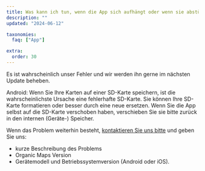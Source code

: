 ```yaml
---
title: Was kann ich tun, wenn die App sich aufhängt oder wenn sie abstürzt?
description: ""
updated: "2024-06-12"

taxonomies:
  faq: ["App"]

extra:
  order: 30
---
```


Es ist wahrscheinlich unser Fehler und wir werden ihn gerne im nächsten Update beheben.

Android: Wenn Sie Ihre Karten auf einer SD-Karte speichern, ist die wahrscheinlichste Ursache eine fehlerhafte SD-Karte. Sie können Ihre SD-Karte formatieren oder besser durch eine neue ersetzen. Wenn Sie die App selbst auf die SD-Karte verschoben haben, verschieben Sie sie bitte zurück in den internen (Geräte-) Speicher.

Wenn das Problem weiterhin besteht, [kontaktieren Sie uns bitte](mailto:support@organicmaps.app) und geben Sie uns:

* kurze Beschreibung des Problems
* Organic Maps Version
* Gerätemodell und Betriebssystemversion (Android oder iOS).
